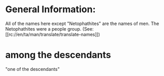 # General Information:

All of the names here except "Netophathites" are the names of men. The Netophathites were a people group. (See: [[rc://en/ta/man/translate/translate-names]])

# among the descendants

"one of the descendants"
